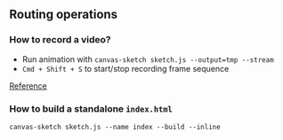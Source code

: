 ## Routing operations

### How to record a video?

- Run animation with `canvas-sketch sketch.js --output=tmp --stream`  
- `Cmd + Shift + S` to start/stop recording frame sequence

[Reference](https://github.com/mattdesl/canvas-sketch/blob/master/docs/exporting-artwork.md)

### How to build a standalone `index.html`

`canvas-sketch sketch.js --name index --build --inline`
